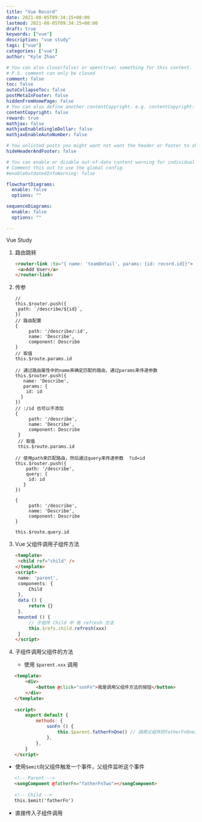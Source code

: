 ```yaml
---
title: "Vue Record"
date: 2021-08-05T09:34:15+08:00
lastmod: 2021-08-05T09:34:15+08:00
draft: true
keywords: ["vue"]
description: "vue study"
tags: ["vue"]
categories: ["vue"]
author: "Kyle Zhao"

# You can also close(false) or open(true) something for this content.
# P.S. comment can only be closed
comment: false
toc: false
autoCollapseToc: false
postMetaInFooter: false
hiddenFromHomePage: false
# You can also define another contentCopyright. e.g. contentCopyright: "This is another copyright."
contentCopyright: false
reward: true
mathjax: false
mathjaxEnableSingleDollar: false
mathjaxEnableAutoNumber: false

# You unlisted posts you might want not want the header or footer to show
hideHeaderAndFooter: false

# You can enable or disable out-of-date content warning for individual post.
# Comment this out to use the global config.
#enableOutdatedInfoWarning: false

flowchartDiagrams:
  enable: false
  options: ""

sequenceDiagrams: 
  enable: false
  options: ""

---
```


Vue Study

<!--more-->

1. 路由跳转

   ```html
   <router-link :to="{ name: 'teamDetail', params: {id: record.id}}">
   	<a>Add User</a>
   </router-link>
   ```

2. 传参

   ```
   // 
   this.$router.push({
   	path: `/describe/${id}`,
   })
   // 路由配置
   {
        path: '/describe/:id',
        name: 'Describe',
        component: Describe
   }
   // 取值
   this.$route.params.id
   ```

   ```
   // 通过路由属性中的name来确定匹配的路由，通过params来传递参数
   this.$router.push({
      name: 'Describe',
      params: {
       id: id
     }
   })
   // :/id 也可以不添加
   {
        path: '/describe',
        name: 'Describe',
        component: Describe
    }
    // 取值
    this.$route.params.id
   ```

   ```
   // 使用path来匹配路由，然后通过query来传递参数  ?id=id
   this.$router.push({
       path: '/describe',
       query: {
        id: id
      }
   })
   
   {
        path: '/describe',
        name: 'Describe',
        component: Describe
   }
   
   this.$route.query.id
   
   ```

   

3. Vue 父组件调用子组件方法

   ```html
   <template>
   	<child ref="child" />
   </template>
   <script>
   	name: 'parent',
   	components: {
   		Child
   	},
   	data () {
   		return {}
   	},
   	mounted () {
   		// 子组件 Child 中 有 refresh 方法
   		this.$refs.child.refresh(xxx)
   	}
   </script>
   ```

4. 子组件调用父组件的方法

   - 使用  `$parent.xxx` 调用


  ```html
     <template>
         <div>
             <button @click="sonFn">我是调用父组件方法的按钮</button>
         </div>
     </template>
      
     <script>
         export default {
             methods: {
                 sonFn () {
                     this.$parent.fatherFnOne() // 调用父组件的fatherFnOne方法
                 },
             },
         }
     </script>
  ```

   - 使用`$emit`向父组件触发一个事件，父组件监听这个事件

  ```html
     <!-- Parent -->
     <songCompoent @fatherFn="fatherFnTwo"></songCompoent>
     
     <!-- Child -->
     this.$emit('fatherFn')
  ```

   - 直接传入子组件调用

     

   